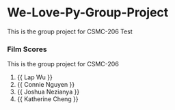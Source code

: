 # We-Love-Py-Group-Project
This is the group project for CSMC-206
Test
<h3>Film Scores</h3>
<div>
    <p>This is the group project for CSMC-206 </p>
    <ol>
        <li>{{ Lap Wu }}</li>
        <li>{{ Connie Nguyen }}</li>
        <li>{{ Joshua Nezianya }}</li>
        <li>{{ Katherine Cheng }}</li>
    </ol>
</div>

``` 


```
